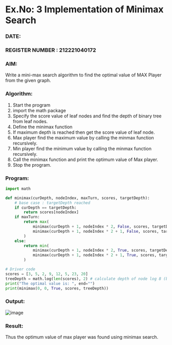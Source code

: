 # Ex.No: 3  Implementation of Minimax Search
### DATE:                                                                            
### REGISTER NUMBER : 212221040172
### AIM: 
Write a mini-max search algorithm to find the optimal value of MAX Player from the given graph.
### Algorithm:
1. Start the program
2. import the math package
3. Specify the score value of leaf nodes and find the depth of binary tree from leaf nodes.
4. Define the minimax function
5. If maximum depth is reached then get the score value of leaf node.
6. Max player find the maximum value by calling the minmax function recursively.
7. Min player find the minimum value by calling the minmax function recursively.
8. Call the minimax function  and print the optimum value of Max player.
9. Stop the program. 

### Program:
```python
import math 

def minimax(curDepth, nodeIndex, maxTurn, scores, targetDepth): 
    # base case : targetDepth reached 
    if curDepth == targetDepth: 
        return scores[nodeIndex] 
    if maxTurn: 
        return max(
            minimax(curDepth + 1, nodeIndex * 2, False, scores, targetDepth), 
            minimax(curDepth + 1, nodeIndex * 2 + 1, False, scores, targetDepth)
        ) 
    else: 
        return min(
            minimax(curDepth + 1, nodeIndex * 2, True, scores, targetDepth), 
            minimax(curDepth + 1, nodeIndex * 2 + 1, True, scores, targetDepth)
        ) 

# Driver code 
scores = [3, 5, 2, 9, 12, 5, 23, 20] 
treeDepth = math.log(len(scores), 2) # calculate depth of node log 8 (base 2) = 3) 
print("The optimal value is: ", end="") 
print(minimax(0, 0, True, scores, treeDepth))

```










### Output:
![image](https://github.com/ThiruThanikaiarasu/AI_Lab_2023-24/assets/126568917/836686b2-727f-4f06-9b29-0b749a03cf46)



### Result:
Thus the optimum value of max player was found using minimax search.
